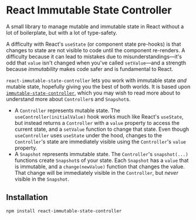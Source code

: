 # React Immutable State Controller

A small library to manage mutable and immutable state in React without a lot of boilerplate, but with a lot of type-safety.

A difficulty with React's `useState` (or component state pre-hooks) is that changes to state are not visible to code until the component re-renders. A difficulty because it can lead to mistakes due to misunderstandings—it's odd that `value` isn't changed when you've called `setValue`—and a strength because _immutability_ makes code safer and is fundamental to React.

`react-immutable-state-controller` lets you work with immutable state _and_ mutable state, hopefully giving you the best of both worlds. It is based upon [`immutable-state-controller`](../immutable-state-controller), which you may wish to read more about to understand more about `Controller`s and `Snapshot`s.

* A `Controller` represents mutable state. The `useController(initialValue)` hook works much like React's `useState`, but instead returns a `Controller` with a `value` property to access the current state, and a `setValue` function to change that state. Even though `useController` uses `useState` under the hood, changes to the `Controller`'s state are immediately visible using the `Controller`'s `value` property.
* A `Snapshot` represents immutable state. The `Controller`'s `snapshot(...)` functions create `Snapshot`s of your state. Each `Snapshot` has a `value` that is immutable, and a `change(newValue)` function that changes the value. That change will be immediately visible in the `Controller`, but _never_ visible in the `Snapshot`.

## Installation

```shell
npm install react-immutable-state-controller
```
